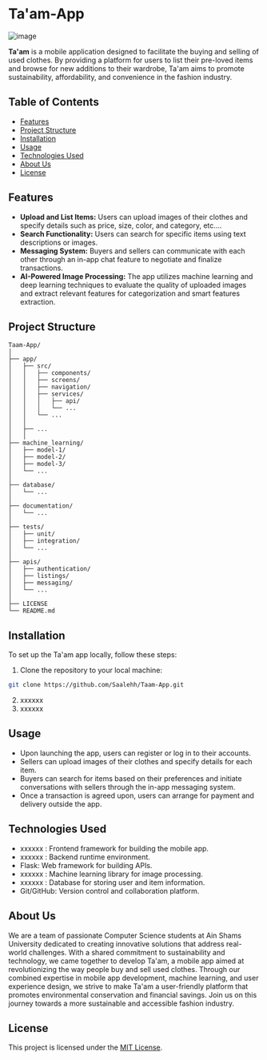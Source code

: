 # Ta'am-App

![image](https://github.com/Saalehh/Taam-App/assets/99927650/ed54e482-e64f-4e26-b11c-2efee2573c0c)


**Ta'am**  is a mobile application designed to facilitate the buying and selling of used clothes. By providing a platform for users to list their pre-loved items and browse for new additions to their wardrobe, Ta'am aims to promote sustainability, affordability, and convenience in the fashion industry.

## Table of Contents

- [Features](#features)
- [Project Structure](#project-structure)
- [Installation](#installation)
- [Usage](#usage)
- [Technologies Used](#technologies-used)
- [About Us](#about-us)
- [License](#license)


## Features

- **Upload and List Items:** Users can upload images of their clothes and specify details such as price, size, color, and category, etc....
- **Search Functionality:** Users can search for specific items using text descriptions or images.
- **Messaging System:** Buyers and sellers can communicate with each other through an in-app chat feature to negotiate and finalize transactions.
- **AI-Powered Image Processing:** The app utilizes machine learning and deep learning techniques to evaluate the quality of uploaded images and extract relevant features for categorization and smart features extraction.

## Project Structure

```
Taam-App/
│
├── app/
│   ├── src/
│   │   ├── components/
│   │   ├── screens/
│   │   ├── navigation/
│   │   ├── services/
│   │   │   ├── api/
│   │   │   └── ...
│   │   └── ...
│   │
│   ├── ...
│   │
├── machine_learning/
│   ├── model-1/ 
│   ├── model-2/ 
│   ├── model-3/ 
│   └── ...
│
├── database/
│   └── ...
│
├── documentation/
│   └── ...
│
├── tests/
│   ├── unit/ 
│   ├── integration/ 
│   └── ...
│
├── apis/ 
│   ├── authentication/ 
│   ├── listings/ 
│   ├── messaging/
│   └── ...
│
├── LICENSE
└── README.md
```

## Installation

To set up the Ta'am app locally, follow these steps:
1. Clone the repository to your local machine:
```bash
git clone https://github.com/Saalehh/Taam-App.git
```
2. xxxxxx
3. xxxxxx
## Usage

- Upon launching the app, users can register or log in to their accounts.
- Sellers can upload images of their clothes and specify details for each item.
- Buyers can search for items based on their preferences and initiate conversations with sellers through the in-app messaging system.
- Once a transaction is agreed upon, users can arrange for payment and delivery outside the app.

## Technologies Used

- xxxxxx : Frontend framework for building the mobile app.
- xxxxxx : Backend runtime environment.
- Flask: Web framework for building APIs.
- xxxxxx : Machine learning library for image processing.
- xxxxxx : Database for storing user and item information.
- Git/GitHub: Version control and collaboration platform.

## About Us

We are a team of passionate Computer Science students at Ain Shams University dedicated to creating innovative solutions that address real-world challenges. With a shared commitment to sustainability and technology, we came together to develop Ta'am, a mobile app aimed at revolutionizing the way people buy and sell used clothes. Through our combined expertise in mobile app development, machine learning, and user experience design, we strive to make Ta'am a user-friendly platform that promotes environmental conservation and financial savings. Join us on this journey towards a more sustainable and accessible fashion industry.

## License

This project is licensed under the [MIT License](LICENSE).


